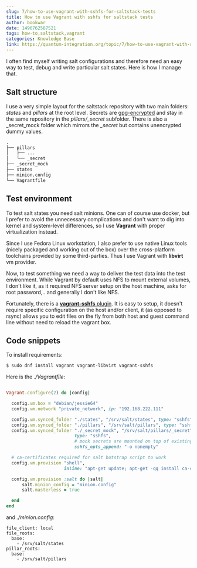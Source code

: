 ```yaml
---
slug: 7/how-to-use-vagrant-with-sshfs-for-saltstack-tests
title: How to use Vagrant with sshfs for saltstack tests
author: bookwar
date: 1496762587521
tags: how-to,saltstack,vagrant
categories: Knowledge Base
link: https://quantum-integration.org/topic/7/how-to-use-vagrant-with-sshfs-for-saltstack-tests
---
```


I often find myself writing salt configurations and therefore need an easy way to test, debug and write particular salt states. Here is how I manage that.

## Salt structure

I use a very simple layout for the saltstack repository with two main folders: *states* and *pillars* at the root level. Secrets are [gpg-encrypted](https://docs.saltstack.com/en/latest/ref/renderers/all/salt.renderers.gpg.html) and stay in the same repository in the *pillars/_secret* subfolder.
There is also a _secret_mock folder which mirrors the *_secret*  but contains unencrypted dummy values.

```txt
.
├── pillars
│   ├── ...
│   └── _secret
├── _secret_mock
├── states
├── minion.config
└── Vagrantfile

```

## Test environment
To test salt states you need salt minions. One can of course use docker, but I prefer to avoid the unnecessary complications and don't want to dig into kernel and system-level differences, so I use **Vagrant** with proper virtualization instead.

Since I use Fedora Linux workstation, I also prefer to use native Linux tools (nicely packaged and working out of the box) over the cross-platform toolchains provided by some third-parties. Thus I use Vagrant with **libvirt** vm provider.

Now, to test something we need a way to deliver the test data into the test environment. While Vagrant by default uses NFS to mount external volumes, I don't like it, as it required NFS server setup on the host machine, asks for root password,.. and generally I don't like NFS.

Fortunately, there is a [**vagrant-sshfs** plugin](https://fedoramagazine.org/vagrant-sharing-folders-vagrant-sshfs/). It is easy to setup, it doesn't require specific configuration on the host and/or client, it (as opposed to rsync) allows you to edit files on the fly from both host and guest command line without need to reload the vagrant box.

## Code snippets

To install requirements:
```bash
$ sudo dnf install vagrant vagrant-libvirt vagrant-sshfs
```
Here  is the *./Vagrantfile*:
```ruby

Vagrant.configure(2) do |config|

  config.vm.box = "debian/jessie64"
  config.vm.network "private_network", ip: "192.168.222.111"

  config.vm.synced_folder "./states", "/srv/salt/states", type: "sshfs"
  config.vm.synced_folder "./pillars", "/srv/salt/pillars", type: "sshfs"
  config.vm.synced_folder "./_secret_mock", "/srv/salt/pillars/_secret",
                          type: "sshfs",
                          # mock secrets are mounted on top of existing _secret folder
                          sshfs_opts_append: "-o nonempty" 

  # ca-certificates required for salt botstrap script to work
  config.vm.provision "shell",
                      inline: "apt-get update; apt-get -qq install ca-certificates curl"

  config.vm.provision :salt do |salt|
      salt.minion_config = "minion.config"
      salt.masterless = true

  end
end
```
and *./minion.config*:
```
file_client: local
file_roots:
  base:
    - /srv/salt/states
pillar_roots:
  base:
    - /srv/salt/pillars
```

